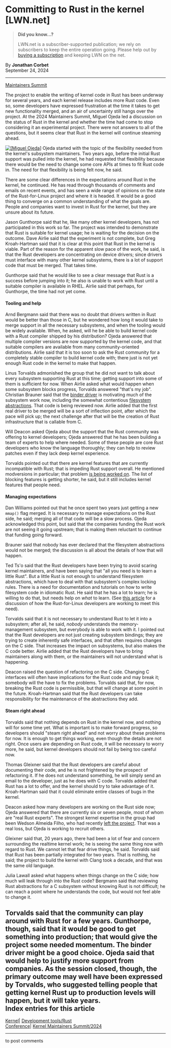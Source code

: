 # Committing to Rust in the kernel [LWN.net]

> **Did you know...?**
> 
> LWN.net is a subscriber-supported publication; we rely on subscribers to keep the entire operation going. Please help out by [buying a subscription](/Promo/nst-nag4/subscribe) and keeping LWN on the net. 

By **Jonathan Corbet**  
September 24, 2024 

* * *

[Maintainers Summit](/Articles/990740/)

The project to enable the writing of kernel code in Rust has been underway for several years, and each kernel release includes more Rust code. Even so, some developers have expressed frustration at the time it takes to get new functionality merged, and an air of uncertainty still hangs over the project. At the 2024 Maintainers Summit, Miguel Ojeda led a discussion on the status of Rust in the kernel and whether the time had come to stop considering it an experimental project. There were not answers to all of the questions, but it seems clear that Rust in the kernel will continue steaming ahead. 

[![\[Miguel Ojeda\]](https://static.lwn.net/images/conf/2024/ms/MiguelOjeda-sm.png)](/Articles/991197/) Ojeda started with the topic of the flexibility needed from the kernel's subsystem maintainers. Two years ago, before the initial Rust support was pulled into the kernel, he had requested that flexibility because there would be the need to change some core APIs at times to fit Rust code in. The need for that flexibility is being felt now, he said. 

There are some clear differences in the expectations around Rust in the kernel, he continued. He has read through thousands of comments and emails on recent events, and has seen a wide range of opinions on the state of the Rust-for-Linux project and where it is headed. It would be a good thing to converge on a common understanding of what the goals are. People and companies want to invest in Rust for the kernel, but they are unsure about its future. 

Jason Gunthorpe said that he, like many other kernel developers, has not participated in this work so far. The project was intended to demonstrate that Rust is suitable for kernel usage; he is waiting for the decision on the outcome. Dave Airlie said that the experiment is not complete, but Greg Kroah-Hartman said that it is clear at this point that Rust in the kernel is viable. Part of the reason for the apparent slow pace of the work, he said, is that the Rust developers are concentrating on device drivers; since drivers must interface with many other kernel subsystems, there is a lot of support code that must be merged. That takes time. 

Gunthorpe said that he would like to see a clear message that Rust is a success before jumping into it; he also is unable to work with Rust until a suitable compiler is available in RHEL. Airlie said that perhaps, for Gunthorpe, the time had not yet come. 

#### Tooling and help

Arnd Bergmann said that there was no doubt that drivers written in Rust would be better than those in C, but he wondered how long it would take to merge support in all the necessary subsystems, and when the tooling would be widely available. When, he asked, will he be able to build kernel code with a Rust compiler shipped by his distribution? Ojeda answered that multiple compiler versions are now supported by the kernel code, and that suitable compilers are available from many community-oriented distributions. Airlie said that it is too soon to ask the Rust community for a completely stable compiler to build kernel code with; there just is not yet enough Rust code in the kernel to make that happen. 

Linus Torvalds admonished the group that he did not want to talk about every subsystem supporting Rust at this time; getting support into some of them is sufficient for now. When Airlie asked what would happen when some subsystem blocks progress, Torvalds answered "that's my job". Christian Brauner said that the [binder driver](/Articles/953116/) is motivating much of the subsystem work now, including the somewhat contentious [filesystem abstractions](/Articles/978738/). That code is being reviewed now. Airlie added that the first real driver to be merged will be a sort of inflection point, after which the pace will pick up; the next challenge after that will be the creation of Rust infrastructure that is callable from C. 

Will Deacon asked Ojeda about the support that the Rust community was offering to kernel developers; Ojeda answered that he has been building a team of experts to help where needed. Some of these people are core Rust developers who know the language thoroughly; they can help to review patches even if they lack deep kernel experience. 

Torvalds pointed out that there are kernel features that are currently incompatible with Rust; that is impeding Rust support overall. He mentioned modversions in particular; that problem [is being worked on](/Articles/986892/). The list of blocking features is getting shorter, he said, but it still includes kernel features that people need. 

#### Managing expectations

Dan Williams pointed out that he once spent two years just getting a new `mmap()` flag merged. It is necessary to manage expectations on the Rust side, he said; merging all of that code will be a slow process. Ojeda acknowledged this point, but said that the companies funding the Rust work are not seeing it going upstream; that is making them reluctant to continue that funding going forward. 

Brauner said that nobody has ever declared that the filesystem abstractions would not be merged; the discussion is all about the details of how that will happen. 

Ted Ts'o said that the Rust developers have been trying to avoid scaring kernel maintainers, and have been saying that "all you need is to learn a little Rust". But a little Rust is not enough to understand filesystem abstractions, which have to deal with that subsystem's complex locking rules. There is a need for documentation and tutorials on how to write filesystem code in idiomatic Rust. He said that he has a lot to learn; he is willing to do that, but needs help on _what_ to learn. (See [this article](/Articles/990619/) for a discussion of how the Rust-for-Linux developers are working to meet this need). 

Torvalds said that it is not necessary to understand Rust to let it into a subsystem; after all, he said, _nobody_ understands the memory-management subsystem, but everybody is able to work with it. I pointed out that the Rust developers are not just creating subsystem bindings; they are trying to create inherently safe interfaces, and that often requires changes on the C side. That increases the impact on subsystems, but also makes the C code better. Airlie added that the Rust developers have to bring maintainers along with them, or the maintainers will not understand what is happening. 

Deacon raised the question of refactoring on the C side. Changing C interfaces will often have implications for the Rust code and may break it; somebody will the have to fix the problems. Torvalds said that, for now, breaking the Rust code is permissible, but that will change at some point in the future. Kroah-Hartman said that the Rust developers can take responsibility for the maintenance of the abstractions they add. 

#### Steam right ahead

Torvalds said that nothing depends on Rust in the kernel now, and nothing will for some time yet. What is important is to make forward progress, so developers should "steam right ahead" and not worry about these problems for now. It is enough to get things working, even though the details are not right. Once users are depending on Rust code, it will be necessary to worry more, he said, but kernel developers should not fail by being too careful now. 

Thomas Gleixner said that the Rust developers are careful about documenting their code, and he is not frightened by the prospect of refactoring it. If he does not understand something, he will simply send an email to the developer, just as he does with C code. Torvalds added that Rust has a lot to offer, and the kernel should try to take advantage of it. Kroah-Hartman said that it could eliminate entire classes of bugs in the kernel. 

Deacon asked how many developers are working on the Rust side now; Ojeda answered that there are currently six or seven people, most of whom are "real Rust experts". The strongest kernel expertise in the group had been Wedson Almeida Filho, who had recently [left the project](/Articles/987635/). That was a real loss, but Ojeda is working to recruit others. 

Gleixner said that, 20 years ago, there had been a lot of fear and concern surrounding the realtime kernel work; he is seeing the same thing now with regard to Rust. We cannot let that fear drive things, he said. Torvalds said that Rust has been partially integrated for two years. That is nothing, he said; the project to build the kernel with Clang took a decade, and that was the same old language. 

Julia Lawall asked what happens when things change on the C side; how much will leak through into the Rust code? Bergmann said that reviewing Rust abstractions for a C subsystem without knowing Rust is not difficult; he can reach a point where he understands the code, but would not feel able to change it. 

Torvalds said that the community can play around with Rust for a few years. Gunthorpe, though, said that it would be good to get something into production; that would give the project some needed momentum. The binder driver might be a good choice. Ojeda said that would help to justify more support from companies. As the session closed, though, the primary outcome may well have been expressed by Torvalds, who suggested telling people that getting kernel Rust up to production levels will happen, but it will take years.  
Index entries for this article  
---  
[Kernel](/Kernel/Index)| [Development tools/Rust](/Kernel/Index#Development_tools-Rust)  
[Conference](/Archives/ConferenceIndex/)| [Kernel Maintainers Summit/2024](/Archives/ConferenceIndex/#Kernel_Maintainers_Summit-2024)  
  


* * *

to post comments 
